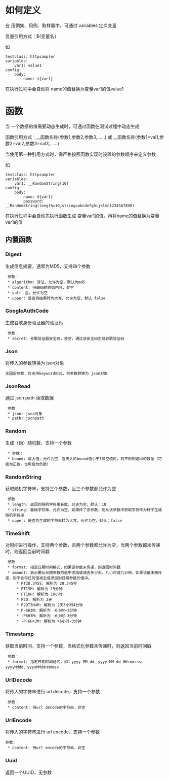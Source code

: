 # 如何定义

在 用例集、用例、取样器中，可通过 variables 定义变量

变量引用方式：${变量名}

如

```
testclass: httpsampler
variables:
    var1: value1
config:
    body:
        name: ${var1}
```

在执行过程中会自动将 name的值替换为变量var1的值value1

# 函数

当 一个数据的值需要动态生成时，可通过函数在测试过程中动态生成

函数引用方式：__函数名称(参数1,参数2,参数3,……)  或 __函数名称(参数1=val1,参数2=val2,参数3=val3,……)

当使用第一种引用方式时，需严格按照函数实现时设置的参数顺序来定义参数

如

```
testclass: httpsampler
variables:
    var1: __RandomString(10)
config:
    body:
        name: ${var1}
        password: __RandomString(length=10,string=abcdefghijklmn1234567890)
```

在执行过程中会自动先执行函数生成 变量var1的值，再将name的值替换为变量var1的值

## 内置函数

### Digest

生成信息摘要，通常为MD5，支持四个参数

     参数：
     * algorithm: 算法，允许为空，默认为md5
     * content: 待编码的原始内容，非空
     * salt：盐，允许为空
     * upper: 是否将结果转为大写，允许为空，默认 false

### GoogleAuthCode

生成谷歌身份验证器的验证码

     参数：
     * secret: 谷歌验证器安全码，非空，通过该安全码生成谷歌验证码

### Json

将传入的参数转换为 json对象

    无固定参数，仅支持keyword形式，将参数转换为 json对象

### JsonRead

通过 json path 读取数据

     参数
     * json: json对象
     * path: jsonpath

### Random

生成（伪）随机数，支持一个参数

     * 参数：
     * bound: 最大值，允许为空，当传入的bound值小于1或空值时，则不限制返回的数据（可能为正数，也可能为负数）

### RandomString

获取随机字符串，支持三个参数，且三个参数都允许为空

     参数：
     * length: 返回的随机字符串长度，允许为空，默认：10
     * string: 基础字符串，允许为空，如果传了该参数，则从该参数中获取字符作为种子生成随机字符串
     * upper: 是否将生成的字符串转为大写，允许为空，默认：false

### TimeShift

对时间进行操作，支持两个参数，且两个参数都允许为空，当两个参数都未传递时，则返回当前时间戳

     参数：
     * format: 指定日期时间格式，如果该参数未传递，则返回时间戳
     * amount: 表示要从日期参数的值中添加或减去多少天，几小时或几分钟。如果该值未被传递，则不会将任何值减去或添加到日期参数的值中。
         * PT20.345S: 解析为 20.345秒
         * PT15M: 解析为 15分钟
         * PT10H: 解析为 10小时
         * P2D: 解析为 2天
         * P2DT3H4M: 解析为 2天3小时4分钟
         * P-6H3M: 解析为 -6小时+3分钟
         * -P6H3M: 解析为 -6小时-3分钟
         * -P-6H+3M: 解析为 +6小时-3分钟

### Timestamp

获取当前时间，支持一个参数，当格式化参数未传递时，则返回当前时间戳

     参数：
     * format: 指定日期时间格式，如：yyyy-MM-dd、yyyy-MM-dd HH:mm:ss、yyyyMMdd、yyyyMMddHHmmss

### UrlDecode

将传入的字符串进行 url decode，支持一个参数

     参数：
     * content: 待url decode的字符串，非空

### UrlEncode

将传入的字符串进行 url encode，支持一个参数

    参数：
     * content: 待url encode的字符串，非空

### Uuid

返回一个UUID，无参数